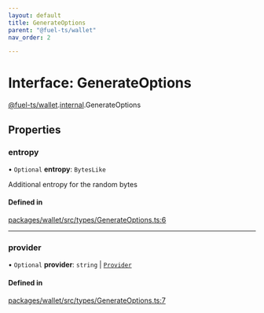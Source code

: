 ```yaml
---
layout: default
title: GenerateOptions
parent: "@fuel-ts/wallet"
nav_order: 2

---
```


# Interface: GenerateOptions

[@fuel-ts/wallet](../index.md).[internal](../namespaces/internal.md).GenerateOptions

## Properties

### entropy

• `Optional` **entropy**: `BytesLike`

Additional entropy for the random bytes

#### Defined in

[packages/wallet/src/types/GenerateOptions.ts:6](https://github.com/FuelLabs/fuels-ts/blob/master/packages/wallet/src/types/GenerateOptions.ts#L6)

___

### provider

• `Optional` **provider**: `string` \| [`Provider`](../classes/internal-Provider.md)

#### Defined in

[packages/wallet/src/types/GenerateOptions.ts:7](https://github.com/FuelLabs/fuels-ts/blob/master/packages/wallet/src/types/GenerateOptions.ts#L7)
